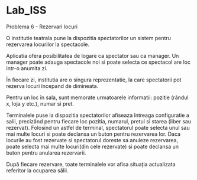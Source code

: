# Lab_ISS
Problema 6 - Rezervari locuri

O institutie teatrala pune la dispozitia spectatorilor un sistem pentru rezervarea locurilor la spectacole.

Aplicatia ofera posibilitatea de logare ca spectator sau ca manager.
Un manager poate adauga spectacole noi si poate selecta ce spectacol are loc intr-o anumita zi.

În fiecare zi, institutia are o singura reprezentatie, la care spectatorii pot rezerva locuri începand de dimineata.

Pentru un loc în sala, sunt memorate urmatoarele informatii: pozitie (rândul x, loja y etc.), numar si pret.

Terminalele puse la dispozitia spectatorilor afiseaza întreaga configuratie a salii, precizând pentru fiecare loc pozitia, numarul, pretul si starea (liber sau rezervat). Folosind un astfel de terminal, spectatorul  poate selecta unul sau mai multe locuri si poate declansa un buton pentru rezervarea lor.
Daca locurile au fost rezervate si spectatorul doreste sa anuleze rezervarea, poate selecta mai multe locuri(din cele rezervate) si poate declansa un buton pentru anularea rezervarii.

După fiecare rezervare, toate terminalele vor afisa situația actualizata referitor la ocuparea sălii. 

